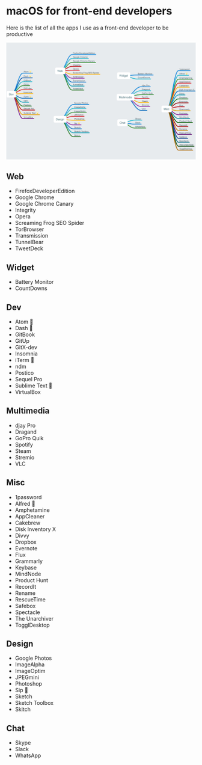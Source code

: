 # macOS for front-end developers

Here is the list of all the apps I use as a front-end developer to be productive

![](macos-front-end.mindnode/QuickLook/Preview.jpg)

## Web

- FirefoxDeveloperEdition
- Google Chrome
- Google Chrome Canary
- Integrity
- Opera
- Screaming Frog SEO Spider
- TorBrowser
- Transmission
- TunnelBear
- TweetDeck

## Widget

- Battery Monitor
- CountDowns

## Dev

- Atom 🌟
- Dash 🌟
- GitBook
- GitUp
- GitX-dev
- Insomnia
- iTerm 🌟
- ndm
- Postico
- Sequel Pro
- Sublime Text 🌟
- VirtualBox

## Multimedia

- djay Pro
- Dragand
- GoPro Quik
- Spotify
- Steam
- Stremio
- VLC

## Misc

- 1password
- Alfred 🌟
- Amphetamine
- AppCleaner
- Cakebrew
- Disk Inventory X
- Divvy
- Dropbox
- Evernote
- Flux
- Grammarly
- Keybase
- MindNode
- Product Hunt
- RecordIt
- Rename
- RescueTime
- Safebox
- Spectacle
- The Unarchiver
- TogglDesktop

## Design

- Google Photos
- ImageAlpha
- ImageOptim
- JPEGmini
- Photoshop
- Sip 🌟
- Sketch
- Sketch Toolbox
- Skitch

## Chat

- Skype
- Slack
- WhatsApp
